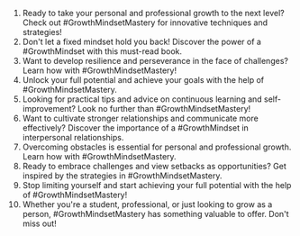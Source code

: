 1. Ready to take your personal and professional growth to the next level? Check out #GrowthMindsetMastery for innovative techniques and strategies!
2. Don't let a fixed mindset hold you back! Discover the power of a #GrowthMindset with this must-read book.
3. Want to develop resilience and perseverance in the face of challenges? Learn how with #GrowthMindsetMastery!
4. Unlock your full potential and achieve your goals with the help of #GrowthMindsetMastery.
5. Looking for practical tips and advice on continuous learning and self-improvement? Look no further than #GrowthMindsetMastery!
6. Want to cultivate stronger relationships and communicate more effectively? Discover the importance of a #GrowthMindset in interpersonal relationships.
7. Overcoming obstacles is essential for personal and professional growth. Learn how with #GrowthMindsetMastery.
8. Ready to embrace challenges and view setbacks as opportunities? Get inspired by the strategies in #GrowthMindsetMastery.
9. Stop limiting yourself and start achieving your full potential with the help of #GrowthMindsetMastery!
10. Whether you're a student, professional, or just looking to grow as a person, #GrowthMindsetMastery has something valuable to offer. Don't miss out!
